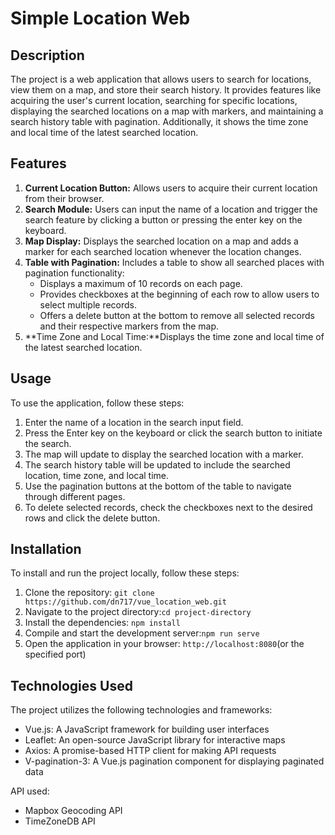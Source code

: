 # Simple Location Web

## Description
The project is a web application that allows users to search for locations, view them on a map, and store their search history. It provides features like acquiring the user's current location, searching for specific locations, displaying the searched locations on a map with markers, and maintaining a search history table with pagination. Additionally, it shows the time zone and local time of the latest searched location.

## Features
1. **Current Location Button:** Allows users to acquire their current location from their browser.
2. **Search Module:**  Users can input the name of a location and trigger the search feature by clicking a button or pressing the enter key on the keyboard.
3. **Map Display:** Displays the searched location on a map and adds a marker for each searched location whenever the location changes.
4. **Table with Pagination:** Includes a table to show all searched places with pagination functionality:
   - Displays a maximum of 10 records on each page.
   -  Provides checkboxes at the beginning of each row to allow users to select multiple records.
   - Offers a delete button at the bottom to remove all selected records and their respective markers from the map.
5. **Time Zone and Local Time:**Displays the time zone and local time of the latest searched location.

## Usage
To use the application, follow these steps:


1. Enter the name of a location in the search input field.
2. Press the Enter key on the keyboard or click the search button to initiate the search.
3. The map will update to display the searched location with a marker.
4. The search history table will be updated to include the searched location, time zone, and local time.
5. Use the pagination buttons at the bottom of the table to navigate through different pages.
6. To delete selected records, check the checkboxes next to the desired rows and click the delete button.


## Installation
To install and run the project locally, follow these steps:

1. Clone the repository: `git clone https://github.com/dn717/vue_location_web.git`
2. Navigate to the project directory:`cd project-directory`
3. Install the dependencies: `npm install`
4. Compile and start the development server:`npm run serve`
5. Open the application in your browser: `http://localhost:8080`(or the specified port)

## Technologies Used
The project utilizes the following technologies and frameworks:

- Vue.js: A JavaScript framework for building user interfaces
- Leaflet: An open-source JavaScript library for interactive maps
- Axios: A promise-based HTTP client for making API requests
- V-pagination-3: A Vue.js pagination component for displaying paginated data

API used:

- Mapbox Geocoding API
- TimeZoneDB API
